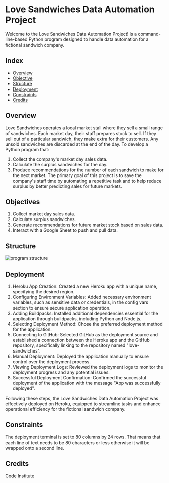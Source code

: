 # Love Sandwiches Data Automation Project
Welcome to the Love Sandwiches Data Automation Project! Is a command-line-based Python program designed to handle data automation for a fictional sandwich company.

## Index 
* [Overview](#overview)
* [Objective](#objective)
* [Structure](#structure)
* [Deployment](#deployment)
* [Constraints](#constraints)
* [Credits](#credits)

## Overview
Love Sandwiches operates a local market stall where they sell a small range of sandwiches. Each market day, their staff prepares stock to sell. If they sell out of a particular sandwich, they make extra for their customers. Any unsold sandwiches are discarded at the end of the day.
To develop a Python program that:
1.	Collect the company's market day sales data.
2.	Calculate the surplus sandwiches for the day.
3.	Produce recommendations for the number of each sandwich to make for the next market.
The primary goal of this project is to save the company's staff time by automating a repetitive task and to help reduce surplus by better predicting sales for future markets.

## Objectives
1.	Collect market day sales data.
2.	Calculate surplus sandwiches.
3.	Generate recommendations for future market stock based on sales data.
4.	Interact with a Google Sheet to push and pull data.

## Structure 
![program structure](https://github.com/Stephanniee/love-sandwiches/assets/140328398/281da448-423e-4f43-87a9-e9c4424906a0)

## Deployment 
1.	Heroku App Creation: Created a new Heroku app with a unique name, specifying the desired region.
3.	Configuring Environment Variables: Added necessary environment variables, such as sensitive data or credentials, in the config vars section to ensure secure application operation.
4.	Adding Buildpacks: Installed additional dependencies essential for the application through buildpacks, including Python and Node.js.
5.	Selecting Deployment Method: Chose the preferred deployment method for the application.
6.	Connecting to GitHub: Selected GitHub as the deployment source and established a connection between the Heroku app and the GitHub repository, specifically linking to the repository named "love-sandwiches".
9.	Manual Deployment: Deployed the application manually to ensure control over the deployment process.
10.	Viewing Deployment Logs: Reviewed the deployment logs to monitor the deployment progress and any potential issues.
8.	Successful Deployment Confirmation: Confirmed the successful deployment of the application with the message "App was successfully deployed".

Following these steps, the Love Sandwiches Data Automation Project was effectively deployed on Heroku, equipped to streamline tasks and enhance operational efficiency for the fictional sandwich company.

## Constraints
The deployment terminal is set to 80 columns by 24 rows. That means that each line of text needs to be 80 characters or less otherwise it will be wrapped onto a second line.

## Credits 
Code Institute 
